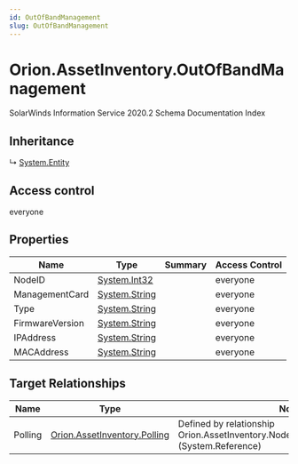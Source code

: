 ```yaml
---
id: OutOfBandManagement
slug: OutOfBandManagement
---
```


# Orion.AssetInventory.OutOfBandManagement

SolarWinds Information Service 2020.2 Schema Documentation Index

## Inheritance

↳ [System.Entity](./../System/Entity)

## Access control

everyone

## Properties

| Name | Type | Summary | Access Control |
| ------ | ------ | ------ | ------ |
| NodeID | [System.Int32](https://docs.microsoft.com/en-us/dotnet/api/system.int32) |  | everyone |
| ManagementCard | [System.String](https://docs.microsoft.com/en-us/dotnet/api/system.string) |  | everyone |
| Type | [System.String](https://docs.microsoft.com/en-us/dotnet/api/system.string) |  | everyone |
| FirmwareVersion | [System.String](https://docs.microsoft.com/en-us/dotnet/api/system.string) |  | everyone |
| IPAddress | [System.String](https://docs.microsoft.com/en-us/dotnet/api/system.string) |  | everyone |
| MACAddress | [System.String](https://docs.microsoft.com/en-us/dotnet/api/system.string) |  | everyone |

## Target Relationships

| Name | Type | Notes |
| ------ | ------ | ------ |
| Polling | [Orion.AssetInventory.Polling](./../Orion.AssetInventory/Polling) | Defined by relationship Orion.AssetInventory.NodesAIOutOfBandManagement (System.Reference) |

